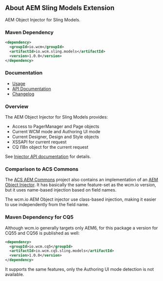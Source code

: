 ## About AEM Sling Models Extension

AEM Object Injector for Sling Models.

### Maven Dependency

```xml
<dependency>
  <groupId>io.wcm</groupId>
  <artifactId>io.wcm.sling.models</artifactId>
  <version>1.0.0</version>
</dependency>
```

### Documentation

* [Usage][usage]
* [API Documentation][apidocs]
* [Changelog][changelog]


### Overview

The AEM Object Injector for Sling Models provides:

* Access to PagerManager and Page objects
* Current WCM mode and Authoring UI mode
* Current Designer, Design and Style objects
* XSSAPI for current request
* CQ I18n object for the current request

See [Injector API documentation][apidocs-aemobjectinjector] for details.


### Comparison to ACS Commons

The [ACS AEM Commons][acs-commons] project also contains an implementation of an [AEM Object Injector][acs-commons-aem-object-injrecotr].
It has basically the same feature-set as the wcm.io version, but it uses name-based injection based on field names.

The wcm.io AEM Object injector use class-based injection, making it easier to use independently from the field name.


[usage]: usage.html
[apidocs]: apidocs/
[apidocs-aemobjectinjector]: apidocs/io/wcm/sling/models/annotations/AemObject.html
[changelog]: changes-report.html
[acs-commons]: http://adobe-consulting-services.github.io/acs-aem-commons/
[acs-commons-aem-object-injrecotr]: http://adobe-consulting-services.github.io/acs-aem-commons/features/aem-sling-models-injectors.html


### Maven Dependency for CQ5

Although wcm.io generally targets only AEM6, for this package a version for CQ55 and CQ56 is published as well:

```xml
<dependency>
  <groupId>io.wcm.cq5</groupId>
  <artifactId>io.wcm.cq5.sling.models</artifactId>
  <version>1.0.0</version>
</dependency>
```

It supports the same features, only the Authoring UI mode detection is not available.
